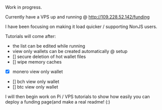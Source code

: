 Work in progress. 

Currently have a VPS up and running @ http://109.228.52.142/funding

I have been focusing on making it load quicker / supporting NonJS users.

Tutorials will come after:    
- the list can be edited while running
- view only wallets can be created automatically @ setup 
- [] secure deletion of hot wallet files
- [] wipe memory caches
- [x] monero view only wallet
- [] bch view only wallet
- [] btc view only wallet

I will then begin work on Pi / VPS tutorials to show how easily you can deploy a funding page(and make a real readme! (:)
